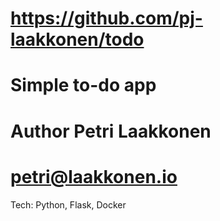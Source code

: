 # https://github.com/pj-laakkonen/todo
# Simple to-do app
# Author Petri Laakkonen
# petri@laakkonen.io

Tech:
Python, Flask, Docker

#

